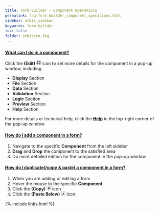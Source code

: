 ```yaml
---
title: Form Builder - Component Operations
permalink: faq.form_builder_component_operations.html
sidebar: orbis_sidebar
keywords: form builder
toc: false
folder: orbiscrm.faq
---
```


<div class="panel-group" id="accordion">
    <div class="panel panel-default">
        <div class="panel-heading">
            <h4 class="panel-title">
                <a class="noCrossRef accordion-toggle" data-toggle="collapse" data-parent="#accordion" href="#what-can-i-do-in-a-component">
                    What can I do in a component?
                </a>
            </h4>
        </div>
        <div id="what-can-i-do-in-a-component" class="panel-collapse collapse noCrossRef">
            <div class="panel-body">
                Click the <b>(Edit)</b> <img src="images/edit_icon.png" style="width: 3%"> icon to set more details for the component in a pop-up window, including:
                <ul>
                    <li><b>Display</b> Section</li>
                    <li><b>File</b> Section</li>
                    <li><b>Data</b> Section</li>
                    <li><b>Validation</b> Section</li>
                    <li><b>Logic</b> Section</li>
                    <li><b>Preview</b> Section</li>
                    <li><b>Help</b> Section</li>
                </ul>
                For more details or technical help, click the <b><a href="https://help.form.io/userguide/" target="_blank">Help</a></b> in the top-right corner of the pop-up window
            </div>
        </div>
    </div>
    <!-- /.panel -->
    <div class="panel panel-default">
        <div class="panel-heading">
            <h4 class="panel-title">
                <a class="noCrossRef accordion-toggle" data-toggle="collapse" data-parent="#accordion" href="#how-do-i-add-a-component-in-a-form">
                    How do I add a component in a form?
                </a>
            </h4>
        </div>
        <div id="how-do-i-add-a-component-in-a-form" class="panel-collapse collapse noCrossRef">
            <div class="panel-body">
                <ol>
                    <li>Navigate to the specific <b>Component</b> from the left sidebar</li>
                    <li><b>Drag</b> and <b>Drop</b> the component to the satisfied area</li>
                    <li>Do more detailed edition for the component in the pop-up window</li>
                </ol>
            </div>
        </div>
    </div>
    <!-- /.panel -->
    <div class="panel panel-default">
        <div class="panel-heading">
            <h4 class="panel-title">
                <a class="noCrossRef accordion-toggle" data-toggle="collapse" data-parent="#accordion" href="#how-do-i-duplicate-a-component-in-a-form">
                    How do I duplicate(/copy & paste) a component in a form?
                </a>
            </h4>
        </div>
        <div id="how-do-i-duplicate-a-component-in-a-form" class="panel-collapse collapse noCrossRef">
            <div class="panel-body">
                <ol>
                    <li>When you are adding or editing a form</li>
                    <li>Hover the mouse to the specific <b>Component</b></li>
                    <li>Click the <b>(Copy)</b> <img src="images/copy_icon.png" style="width: 3%"> icon</li>
                    <li>Click the <b>(Paste Below)</b> <img src="images/paste_below_icon.png" style="width: 3%"> icon</li>
                </ol>
            </div>
        </div>
    </div>
    <!-- /.panel -->
</div>
<!-- /.panel-group -->

{% include links.html %}
